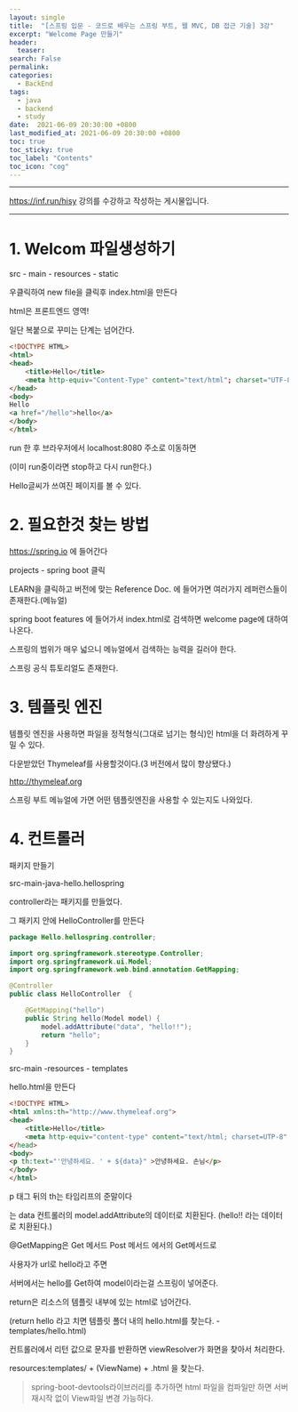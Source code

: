 ```yaml
---
layout: single
title:  "[스프링 입문 - 코드로 배우는 스프링 부트, 웹 MVC, DB 접근 기술] 3강"
excerpt: "Welcome Page 만들기"
header:
  teaser: 
search: False
permalink:
categories: 
  - BackEnd
tags:
  - java
  - backend
  - study
date:  2021-06-09 20:30:00 +0800
last_modified_at: 2021-06-09 20:30:00 +0800
toc: true
toc_sticky: true
toc_label: "Contents"
toc_icon: "cog"
---
```

---

https://inf.run/hisy 강의를 수강하고 작성하는 게시물입니다.

---
# 1. Welcom 파일생성하기

src - main - resources - static

우클릭하여 new file을 클릭후 index.html을 만든다

html은 프론트엔드 영역!

일단 복붙으로 꾸미는 단계는 넘어간다.

```html
<!DOCTYPE HTML>
<html>
<head>
    <title>Hello</title>
    <meta http-equiv="Content-Type" content="text/html"; charset="UTF-8" />
</head>
<body>
Hello
<a href="/hello">hello</a>
</body>
</html>
```

run 한 후 브라우저에서 localhost:8080 주소로 이동하면

(이미 run중이라면 stop하고 다시 run한다.)

Hello글씨가 쓰여진 페이지를 볼 수 있다.

# 2. 필요한것 찾는 방법

https://spring.io 에 들어간다

projects - spring boot 클릭

LEARN을 클릭하고 버전에 맞는 Reference Doc. 에 들어가면 여러가지 레퍼런스들이 존재한다.(메뉴얼)

spring boot features 에 들어가서 index.html로 검색하면 welcome page에 대하여 나온다.

스프링의 범위가 매우 넓으니 메뉴얼에서 검색하는 능력을 길러야 한다.

스프링 공식 튜토리얼도 존재한다.

# 3. 템플릿 엔진

템플릿 엔진을 사용하면 파일을 정적형식(그대로 넘기는 형식)인 html을 더 화려하게 꾸밀 수 있다.

다운받았던 Thymeleaf를 사용할것이다.(3 버전에서 많이 향상됐다.)

http://thymeleaf.org

스프링 부트 메뉴얼에 가면 어떤 템플릿엔진을 사용할 수 있는지도 나와있다.

# 4. 컨트롤러

패키지 만들기

src-main-java-hello.hellospring

controller라는 패키지를 만들었다.

그 패키지 안에 HelloController를 만든다

```java
package Hello.hellospring.controller;

import org.springframework.stereotype.Controller;
import org.springframework.ui.Model;
import org.springframework.web.bind.annotation.GetMapping;

@Controller
public class HelloController  {

    @GetMapping("hello")
    public String hello(Model model) {
        model.addAttribute("data", "hello!!");
        return "hello";
    }
}
```
src-main -resources - templates 

hello.html을 만든다

```html
<!DOCTYPE HTML>
<html xmlns:th="http://www.thymeleaf.org">
<head>
    <title>Hello</title>
    <meta http-equiv="content-type" content="text/html; charset=UTP-8"
</head>
<body>
<p th:text="'안녕하세요. ' + ${data}" >안녕하세요. 손님</p>
</body>
</html>

``` 

p 태그 뒤의 th는 타임리프의 준말이다

는 data 컨트롤러의 model.addAttribute의 데이터로 치환된다. (hello!! 라는 데이터로 치환된다.)

@GetMapping은 Get 메서드 Post 메서드 에서의 Get메서드로

사용자가 url로 hello라고 주면

서버에서는 hello를 Get하여 model이라는걸 스프링이 넣어준다.

return은 리소스의 템플릿 내부에 있는 html로 넘어간다.

(return hello 라고 치면 템플릿 폴더 내의 hello.html를 찾는다. - templates/hello.html)

컨트롤러에서 리턴 값으로 문자를 반환하면 viewResolver가 화면을 찾아서 처리한다.

resources:templates/ + (ViewName) + .html 을 찾는다.

> spring-boot-devtools라이브러리를 추가하면 html 파일을 컴파일만 하면 서버 재시작 없이 View파일 변경 가능하다.

